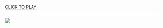 
<a href="https://premium76.site?title=baltimore_orioles_games&ref=13M">CLICK TO PLAY</a></h3>
<hr>

<a href="https://premium76.site?title=baltimore_orioles_games&ref=13M"><img src="https://clearcache.store/games.png"></a>


